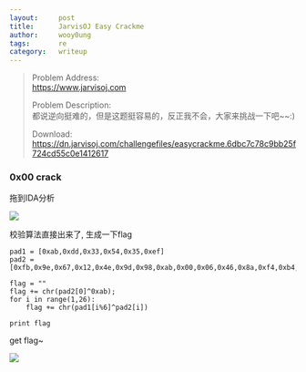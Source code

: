 ```yaml
---
layout:     post
title:      JarvisOJ Easy Crackme
author:     wooy0ung
tags: 		re
category:  	writeup
---
```



>Problem Address:  
>https://www.jarvisoj.com  
>  
>Problem Description:  
>都说逆向挺难的，但是这题挺容易的，反正我不会，大家来挑战一下吧~~:)  
>  
>Download:  
>https://dn.jarvisoj.com/challengefiles/easycrackme.6dbc7c78c9bb25f724cd55c0e1412617  
<!-- more -->


### 0x00 crack

拖到IDA分析

![](/assets/img/writeup/re/2017-10-12-jarvisoj-easy-crackme/0x00.png)

校验算法直接出来了, 生成一下flag

```
pad1 = [0xab,0xdd,0x33,0x54,0x35,0xef]
pad2 = [0xfb,0x9e,0x67,0x12,0x4e,0x9d,0x98,0xab,0x00,0x06,0x46,0x8a,0xf4,0xb4,0x06,0x0b,0x43,0xdc,0xd9,0xa4,0x6c,0x31,0x74,0x9c,0xd2,0xa0]

flag = ""
flag += chr(pad2[0]^0xab);
for i in range(1,26):
    flag += chr(pad1[i%6]^pad2[i])

print flag
```

get flag~

![](/assets/img/writeup/re/2017-10-12-jarvisoj-easy-crackme/0x00.png)

